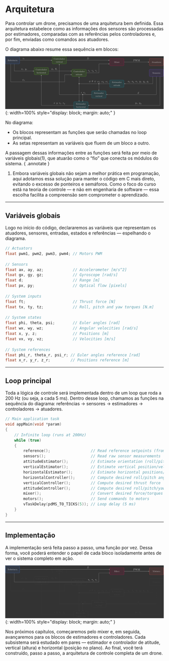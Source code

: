 # Arquitetura

Para controlar um drone, precisamos de uma arquitetura bem definida. Essa arquitetura estabelece como as informações dos sensores são processadas por estimadores, comparadas com as referências pelos controladores e, por fim, enviadas como comandos aos atuadores.

O diagrama abaixo resume essa sequência em blocos:

![Architecture](images/architecture_horizontal_controller.svg){: width=100% style="display: block; margin: auto;" }

No diagrama:

- Os blocos representam as funções que serão chamadas no loop principal.
- As setas representam as variáveis que fluem de um bloco a outro.

A passagem dessas informações entre as funções será feita por meio de variáveis globais(1), que atuarão como o “fio” que conecta os módulos do sistema.
{ .annotate }

1. Embora variáveis globais não sejam a melhor prática em programação, aqui adotamos essa solução para manter o código em C mais direto, evitando o excesso de ponteiros e semáforos. Como o foco do curso está na teoria de controle — e não em engenharia de software — essa escolha facilita a compreensão sem comprometer o aprendizado.

---

## Variáveis globais

Logo no início do código, declararemos as variáveis que representam os atuadores, sensores, entradas, estados e referências — espelhando o diagrama.

```c
// Actuators
float pwm1, pwm2, pwm3, pwm4; // Motors PWM

// Sensors
float ax, ay, az;             // Accelerometer [m/s^2]
float gx, gy, gz;             // Gyroscope [rad/s]
float d;                      // Range [m]
float px, py;                 // Optical flow [pixels]

// System inputs
float ft;                     // Thrust force [N]
float tx, ty, tz;             // Roll, pitch and yaw torques [N.m]

// System states
float phi, theta, psi;        // Euler angles [rad]
float wx, wy, wz;             // Angular velocities [rad/s]
float x, y, z;                // Positions [m]
float vx, vy, vz;             // Velocities [m/s]

// System references
float phi_r, theta_r, psi_r; // Euler angles reference [rad]
float x_r, y_r, z_r;         // Positions reference [m]
```

---

## Loop principal

Toda a lógica de controle será implementada dentro de um loop que roda a 200 Hz (ou seja, a cada 5 ms). Dentro desse loop, chamamos as funções na sequência do diagrama: referências → sensores → estimadores → controladores → atuadores.

```c
// Main application task
void appMain(void *param)
{
    // Infinite loop (runs at 200Hz)
    while (true)
    {
        reference();                  // Read reference setpoints (from Crazyflie Client)
        sensors();                    // Read raw sensor measurements
        attitudeEstimator();          // Estimate orientation (roll/pitch/yaw) from IMU sensor
        verticalEstimator();          // Estimate vertical position/velocity from range sensor
        horizontalEstimator();        // Estimate horizontal positions/velocities from optical flow sensor
        horizontalController();       // Compute desired roll/pitch angles
        verticalController();         // Compute desired thrust force
        attitudeController();         // Compute desired roll/pitch/yaw torques
        mixer();                      // Convert desired force/torques into motor PWM
        motors();                     // Send commands to motors
        vTaskDelay(pdMS_TO_TICKS(5)); // Loop delay (5 ms)
    }
}
```

---

## Implementação

A implementação será feita passo a passo, uma função por vez. Dessa forma, você poderá entender o papel de cada bloco isoladamente antes de ver o sistema completo em ação.

![Architecture](images/architecture.gif){: width=100% style="display: block; margin: auto;" }

Nos próximos capítulos, começaremos pelo mixer e, em seguida, avançaremos para os blocos de estimadores e controladores. Cada subsistema será estudado em pares — estimador e controlador de atitude, vertical (altura) e horizontal (posição no plano). Ao final, você terá construído, passo a passo, a arquitetura de controle completa de um drone.